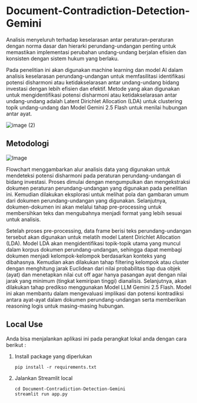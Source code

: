# Document-Contradiction-Detection-Gemini

Analisis menyeluruh terhadap keselarasan antar peraturan-peraturan dengan norma dasar dan hierarki perundang-undangan penting untuk memastikan implementasi perubahan undang-undang berjalan efisien dan konsisten dengan sistem hukum yang berlaku.

Pada penelitian ini akan digunakan machine learning dan model AI dalam analisis keselarasan perundang-undangan untuk memfasilitasi identifikasi potensi disharmoni atau ketidakselarasan antar undang-undang bidang investasi dengan lebih efisien dan efektif. Metode yang akan digunakan untuk mengidentifikasi potensi disharmoni atau ketidakselarasan antar undang-undang adalah Latent Dirichlet Allocation (LDA) untuk clustering topik undang-undang dan Model Gemini 2.5 Flash untuk menilai hubungan antar ayat.

![image (2)](https://github.com/user-attachments/assets/af205dc1-3a37-490a-90fb-0a6ac25d5243)

## Metodologi
![Image](https://github.com/user-attachments/assets/0f1f429f-bc05-4d30-991c-4c98290e78ba)

Flowchart menggambarkan alur analisis data yang digunakan untuk mendeteksi potensi disharmoni pada peraturan perundang-undangan di bidang investasi. Proses dimulai dengan mengumpulkan dan mengekstraksi dokumen peraturan perundang-undangan yang digunakan pada penelitian ini. Kemudian dilakukan eksplorasi untuk melihat pola dan gambaran umum dari dokumen perundang-undangan yang digunakan. Selanjutnya, dokumen-dokumen ini akan melalui tahap pre-processing untuk membersihkan teks dan mengubahnya menjadi format yang lebih sesuai untuk analisis.

Setelah proses pre-processing, data frame berisi teks perundang-undangan tersebut akan digunakan untuk melatih model Latent Dirichlet Allocation (LDA). Model LDA akan mengidentifikasi topik-topik utama yang muncul dalam korpus dokumen perundang-undangan, sehingga dapat membagi dokumen menjadi kelompok-kelompok berdasarkan konteks yang dibahasnya. Kemudian akan dilakukan tahap filtering kelompok atau cluster dengan menghitung jarak Euclidean dari nilai probabilitas tiap dua objek (ayat) dan menetapkan nilai cut off agar hanya pasangan ayat dengan nilai jarak yang minimum (tingkat kemiripan tinggi) dianalisis. Selanjutnya, akan dilakukan tahap predikso menggunakan Model LLM Gemini 2.5 Flash. Model ini akan membantu dalam mengevaluasi implikasi dan potensi kontradiksi antara ayat-ayat dalam dokumen perundang-undangan serta memberikan reasoning logis untuk masing-masing hubungan.

## Local Use
Anda bisa menjalankan aplikasi ini pada perangkat lokal anda dengan cara berikut :
1. Install package yang diperlukan
   ```
   pip install -r requirements.txt
   ```
2. Jalankan Streamlit local
   ```
   cd Document-Contradiction-Detection-Gemini
   streamlit run app.py
   ```
